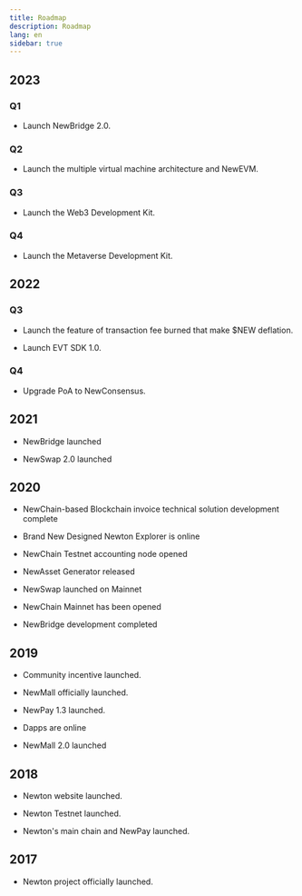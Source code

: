 ```yaml
---
title: Roadmap
description: Roadmap
lang: en
sidebar: true
---
```


## 2023

### Q1

- Launch NewBridge 2.0.

### Q2

- Launch the multiple virtual machine architecture and NewEVM.

### Q3

- Launch the Web3 Development Kit.

### Q4

- Launch the Metaverse Development Kit.

## 2022

### Q3

- Launch the feature of transaction fee burned that make $NEW deflation.

- Launch EVT SDK 1.0.

### Q4

- Upgrade PoA to NewConsensus.

## 2021

- NewBridge launched

- NewSwap 2.0 launched

## 2020

- NewChain-based Blockchain invoice technical solution development complete

- Brand New Designed Newton Explorer is online

- NewChain Testnet accounting node opened

- NewAsset Generator released

- NewSwap launched on Mainnet

- NewChain Mainnet has been opened

- NewBridge development completed

## 2019

- Community incentive launched.

- NewMall officially launched.

- NewPay 1.3 launched.

- Dapps are online

- NewMall 2.0 launched

## 2018

- Newton website launched.

- Newton Testnet launched.

- Newton's main chain and NewPay launched.

## 2017

- Newton project officially launched.
